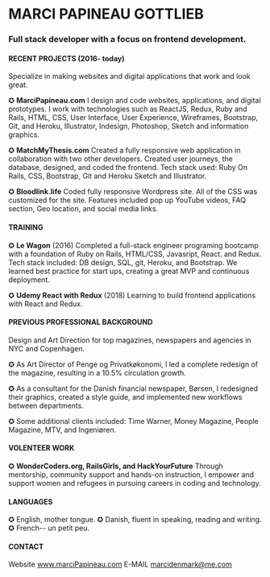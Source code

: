 # MARCI PAPINEAU GOTTLIEB
### Full stack developer with a focus on frontend development.

#### RECENT PROJECTS (2016- today)
Specialize in making websites and digital applications that work and look great.

✪ **MarciPapineau.com**
   I design and code websites, applications, and digital prototypes. I work with technologies such as ReactJS, Redux, Ruby and Rails, HTML, CSS, User Interface, User Experience, Wireframes, Bootstrap, Git, and Heroku, Illustrator, Indesign, Photoshop, Sketch and information graphics.

✪ **MatchMyThesis.com**
Created a fully responsive web application in collaboration with two other developers. Created user journeys, the database, designed, and coded the frontend. Tech stack used: Ruby On Rails, CSS, Bootstrap, Git and Heroku Sketch and Illustrator.

✪ **Bloodlink.life**
Coded fully responsive Wordpress site. All of the CSS was customized for the site. Features included pop up YouTube videos, FAQ section, Geo location, and social media links.

#### **TRAINING**

✪ **Le Wagon** (2016)
Completed a full-stack engineer programing bootcamp with a foundation of Ruby on Rails, HTML/CSS, Javasript, React. and Redux. Tech stack included: DB design, SQL, git, Heroku, and Bootstrap.
We learned best practice for start ups, creating a great MVP and continuous deployment.

✪ **Udemy React with Redux** (2018) Learning to build frontend applications with React and Redux.

#### **PREVIOUS PROFESSIONAL BACKGROUND**

Design and Art Direction for top magazines, newspapers and agencies in NYC and Copenhagen.

✪ As Art Director of Penge og Privatkøkonomi, I led a complete redesign of the magazine, resulting in a
10.5% circulation growth.

✪ As a consultant for the Danish financial newspaper, Børsen, I redesigned their graphics, created a style guide, and implemented new workflows between departments.

✪ Some additional clients included: Time Warner, Money Magazine, People Magazine, MTV, and Ingeniøren.

#### **VOLENTEER WORK**
✪ **WonderCoders.org, RailsGirls, and HackYourFuture**
Through mentorship, community support and hands-on instruction, I empower and support women and refugees in pursuing careers in coding and technology.

#### **LANGUAGES**
✪ English, mother tongue. ✪ Danish, fluent in speaking, reading and writing. ✪ French-- un petit peu.

#### **CONTACT**
Website www.marciPapineau.com
E-MAIL marcidenmark@me.com
